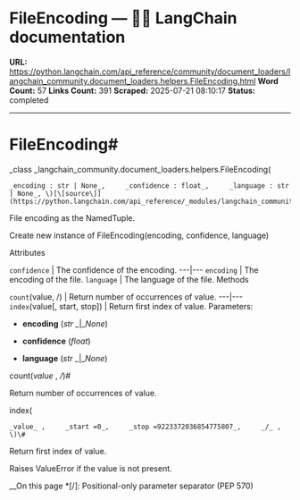 # FileEncoding — 🦜🔗 LangChain  documentation

**URL:** https://python.langchain.com/api_reference/community/document_loaders/langchain_community.document_loaders.helpers.FileEncoding.html
**Word Count:** 57
**Links Count:** 391
**Scraped:** 2025-07-21 08:10:17
**Status:** completed

---

# FileEncoding\#

_class _langchain\_community.document\_loaders.helpers.FileEncoding\(

    _encoding : str | None_,     _confidence : float_,     _language : str | None_, \)[\[source\]](https://python.langchain.com/api_reference/_modules/langchain_community/document_loaders/helpers.html#FileEncoding)\#     

File encoding as the NamedTuple.

Create new instance of FileEncoding\(encoding, confidence, language\)

Attributes

`confidence` | The confidence of the encoding.   ---|---   `encoding` | The encoding of the file.   `language` | The language of the file.      Methods

`count`\(value, /\) | Return number of occurrences of value.   ---|---   `index`\(value\[, start, stop\]\) | Return first index of value.      Parameters:     

  * **encoding** \(_str_ _|__None_\)

  * **confidence** \(_float_\)

  * **language** \(_str_ _|__None_\)

count\(_value_ , _/_\)\#     

Return number of occurrences of value.

index\(

    _value_ ,     _start =0_,     _stop =9223372036854775807_,     _/_ , \)\#     

Return first index of value.

Raises ValueError if the value is not present.

__On this page   *[/]: Positional-only parameter separator (PEP 570)
